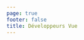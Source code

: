 ```yaml
---
page: true
footer: false
title: Développeurs Vue
---
```


<script setup>
import DeveloperLanding from './components/DeveloperLanding.vue'
</script>

<DeveloperLanding />
